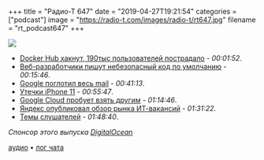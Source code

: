 +++
title = "Радио-Т 647"
date = "2019-04-27T19:21:54"
categories = ["podcast"]
image = "https://radio-t.com/images/radio-t/rt647.jpg"
filename = "rt_podcast647"
+++

![](https://radio-t.com/images/radio-t/rt647.jpg)

- [Docker Hub хакнут, 190тыс пользователей пострадало](https://news.ycombinator.com/item?id=19763413) - *00:01:52*.
- [Веб-разработчики пишут небезопасный код по умолчанию](https://habr.com/ru/company/globalsign/blog/449452/) - *00:15:46*.
- [Google поглотил весь mail](https://www.tablix.org/~avian/blog/archives/2019/04/google_is_eating_our_mail/) - *00:41:13*.
- [Утечки iPhone 11](https://bgr.com/2019/04/26/iphone-11-leaks-2019-photos-show-iphone-xi-design/) - *00:55:47*.
- [Google Cloud пробует взять другим](https://techcrunch.com/2019/04/11/google-cloud-makes-some-strong-moves-to-differentiate-itself-from-aws-and-microsoft/) - *01:14:46*.
- [Яндекс опубликовал обзор рынка ИТ-вакансий](https://habr.com/ru/company/yandex/blog/449270/) - *01:31:22*.
- [Темы слушателей](https://radio-t.com/p/2019/04/23/prep-647/) - *01:48:40*.

*Спонсор этого выпуска [DigitalOcean](https://www.digitalocean.com)*


[аудио](https://cdn.radio-t.com/rt_podcast647.mp3) • [лог чата](http://chat.radio-t.com/logs/radio-t-647.html)
<audio src="https://cdn.radio-t.com/rt_podcast647.mp3" preload="none"></audio>
